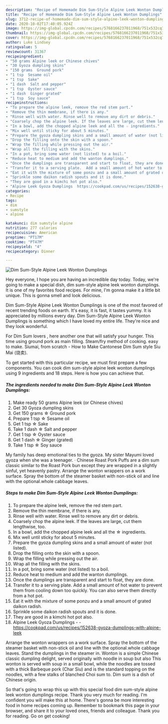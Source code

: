 ```yaml
---
description: "Recipe of Homemade Dim Sum-Style Alpine Leek Wonton Dumplings"
title: "Recipe of Homemade Dim Sum-Style Alpine Leek Wonton Dumplings"
slug: 3712-recipe-of-homemade-dim-sum-style-alpine-leek-wonton-dumplings
date: 2020-10-02T17:40:05.924Z
image: https://img-global.cpcdn.com/recipes/5768166237011968/751x532cq70/dim-sum-style-alpine-leek-wonton-dumplings-recipe-main-photo.jpg
thumbnail: https://img-global.cpcdn.com/recipes/5768166237011968/751x532cq70/dim-sum-style-alpine-leek-wonton-dumplings-recipe-main-photo.jpg
cover: https://img-global.cpcdn.com/recipes/5768166237011968/751x532cq70/dim-sum-style-alpine-leek-wonton-dumplings-recipe-main-photo.jpg
author: Luke Lindsey
ratingvalue: 5
reviewcount: 31367
recipeingredient:
- "50 grams Alpine leek or Chinese chives"
- "30 Gyoza dumpling skins"
- "150 grams  Ground pork"
- "1 tsp  Sesame oil"
- "1 tsp  Sake"
- "1 dash  Salt and pepper"
- "1 tsp  Oyster sauce"
- "1 dash  Ginger grated"
- "1 tsp  Soy sauce"
recipeinstructions:
- "To prepare the alpine leek, remove the red stem part."
- "Remove the thin membrane, if there is any."
- "Rinse well with water. Rinse well to remove any dirt or debris."
- "Coarsely chop the alpine leek. If the leaves are large, cut them lengthwise, too."
- "In a bowl, add the chopped alpine leek and all the ☆ ingredients."
- "Mix well until sticky for about 5 minutes."
- "Prepare the gyoza dumpling skins and a small amount of water (not listed)."
- "Drop the filling onto the skin with a spoon."
- "Wrap the filling while pressing out the air."
- "Wrap all the filling with the skins."
- "In a pot, bring some water (not listed) to a boil."
- "Reduce heat to medium and add the wanton dumplings."
- "Once the dumplings are transparent and start to float, they are done."
- "Transfer it to a serving plate.  Add a small amount of hot water to prevent them from cooling down too quickly. You can also serve them directly from a hot pot."
- "Eat it with the mixture of some ponzu and a small amount of grated daikon radish."
- "Sprinkle some daikon radish spouts and it is done."
- "They are good in a kimchi hot pot also."
- "Alpine Leek Gyoza Dumplings  https://cookpad.com/us/recipes/152638-gyoza-dumplings-with-alpine-leek"
categories:
- Recipe
tags:
- dim
- sumstyle
- alpine

katakunci: dim sumstyle alpine 
nutrition: 277 calories
recipecuisine: American
preptime: "PT17M"
cooktime: "PT47M"
recipeyield: "4"
recipecategory: Dinner

---
```



![Dim Sum-Style Alpine Leek Wonton Dumplings](https://img-global.cpcdn.com/recipes/5768166237011968/751x532cq70/dim-sum-style-alpine-leek-wonton-dumplings-recipe-main-photo.jpg)

Hey everyone, I hope you are having an incredible day today. Today, we're going to make a special dish, dim sum-style alpine leek wonton dumplings. It is one of my favorites food recipes. For mine, I'm gonna make it a little bit unique. This is gonna smell and look delicious.

Dim Sum-Style Alpine Leek Wonton Dumplings is one of the most favored of recent trending foods on earth. It's easy, it is fast, it tastes yummy. It is appreciated by millions every day. Dim Sum-Style Alpine Leek Wonton Dumplings is something which I have loved my entire life. They're nice and they look wonderful.

For Dim Sum lovers , here another one that will satisfy your hunger. This time using ground pork as main filling. Steam/fry method of cooking. easy to make. Siumai, from scratch - How to Make Cantonese Dim Sum style Siu Mai (烧卖).


To get started with this particular recipe, we must first prepare a few components. You can cook dim sum-style alpine leek wonton dumplings using 9 ingredients and 18 steps. Here is how you can achieve that.

<!--inarticleads1-->

##### The ingredients needed to make Dim Sum-Style Alpine Leek Wonton Dumplings:

1. Make ready 50 grams Alpine leek (or Chinese chives)
1. Get 30 Gyoza dumpling skins
1. Get 150 grams ☆ Ground pork
1. Prepare 1 tsp ☆ Sesame oil
1. Get 1 tsp ☆ Sake
1. Take 1 dash ☆ Salt and pepper
1. Get 1 tsp ☆ Oyster sauce
1. Get 1 dash ☆ Ginger (grated)
1. Take 1 tsp ☆ Soy sauce


My family has deep emotional ties to the gyoza. My sister Mayumi loved gyoza when she was a teenager. · Chinese Roast Pork Puffs are a dim sum classic similar to the Roast Pork bun except they are wrapped in a slightly sinful, yet heavenly pastry. Arrange the wonton wrappers on a work surface. Spray the bottom of the steamer basket with non-stick oil and line with the optional.whole cabbage leaves. 

<!--inarticleads2-->

##### Steps to make Dim Sum-Style Alpine Leek Wonton Dumplings:

1. To prepare the alpine leek, remove the red stem part.
1. Remove the thin membrane, if there is any.
1. Rinse well with water. Rinse well to remove any dirt or debris.
1. Coarsely chop the alpine leek. If the leaves are large, cut them lengthwise, too.
1. In a bowl, add the chopped alpine leek and all the ☆ ingredients.
1. Mix well until sticky for about 5 minutes.
1. Prepare the gyoza dumpling skins and a small amount of water (not listed).
1. Drop the filling onto the skin with a spoon.
1. Wrap the filling while pressing out the air.
1. Wrap all the filling with the skins.
1. In a pot, bring some water (not listed) to a boil.
1. Reduce heat to medium and add the wanton dumplings.
1. Once the dumplings are transparent and start to float, they are done.
1. Transfer it to a serving plate.  Add a small amount of hot water to prevent them from cooling down too quickly. You can also serve them directly from a hot pot.
1. Eat it with the mixture of some ponzu and a small amount of grated daikon radish.
1. Sprinkle some daikon radish spouts and it is done.
1. They are good in a kimchi hot pot also.
1. Alpine Leek Gyoza Dumplings -  - https://cookpad.com/us/recipes/152638-gyoza-dumplings-with-alpine-leek


Arrange the wonton wrappers on a work surface. Spray the bottom of the steamer basket with non-stick oil and line with the optional.whole cabbage leaves. Stand the dumplings in the steamer in. Wonton is a simple Chinese classic dumpling delight, served originally with noodle in soup but also This wonton is served with soup in a small bowl, while the noodles are tossed with a thick Barbeque pork (Char Siu) and is the standard topping on the noodles, with a few stalks of blanched Choi sum to. Dim sum is a dish of Chinese origin. 

So that's going to wrap this up with this special food dim sum-style alpine leek wonton dumplings recipe. Thank you very much for reading. I'm confident you will make this at home. There's gonna be more interesting food in home recipes coming up. Remember to bookmark this page in your browser, and share it to your loved ones, friends and colleague. Thank you for reading. Go on get cooking!
